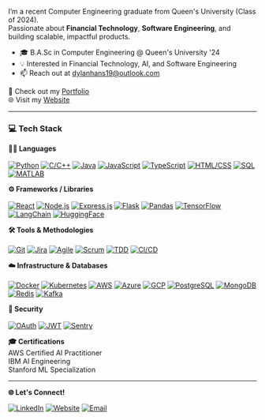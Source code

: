 I’m a recent Computer Engineering graduate from Queen's University (Class of 2024).  
Passionate about **Financial Technology**, **Software Engineering**, and building scalable, impactful products.

- 🎓 B.A.Sc in Computer Engineering @ Queen's University '24  
- 💡 Interested in Financial Technology, AI, and Software Engineering
- 📫 Reach out at dylanhans19@outlook.com  

🔗 Check out my [Portfolio](https://github.com/dylanhans?tab=repositories)  
🌐 Visit my [Website](https://dylanhans.com)

---

### 💻 Tech Stack


**🧑‍💻 Languages** <br>  
[![Python](https://img.shields.io/badge/Python-3776AB?logo=python&logoColor=fff)](#) 
[![C/C++](https://img.shields.io/badge/C%2FC++-00599C?logo=c%2B%2B&logoColor=white)](#) 
[![Java](https://img.shields.io/badge/Java-%23ED8B00.svg?logo=openjdk&logoColor=white)](#) 
[![JavaScript](https://img.shields.io/badge/JavaScript-F7DF1E?logo=javascript&logoColor=000)](#) 
[![TypeScript](https://img.shields.io/badge/TypeScript-3178C6?logo=typescript&logoColor=fff)](#) 
[![HTML/CSS](https://img.shields.io/badge/HTML/CSS-E34F26?logo=html5&logoColor=white)](#) 
[![SQL](https://img.shields.io/badge/SQL-4479A1?logo=postgresql&logoColor=white)](#)  
[![MATLAB](https://img.shields.io/badge/TypeScript-3178C6?logo=typescript&logoColor=fff)](#) 

**⚙️ Frameworks / Libraries** <br>  
[![React](https://img.shields.io/badge/React-20232a?logo=react&logoColor=61DAFB)](#)
[![Node.js](https://img.shields.io/badge/Node.js-43853D?logo=node-dot-js&logoColor=white)](#)
[![Express.js](https://img.shields.io/badge/Express.js-000?logo=express&logoColor=white)](#)
[![Flask](https://img.shields.io/badge/Flask-000?logo=flask&logoColor=white)](#)
[![Pandas](https://img.shields.io/badge/Pandas-150458?logo=pandas&logoColor=white)](#)
[![TensorFlow](https://img.shields.io/badge/TensorFlow-FF6F00?logo=tensorflow&logoColor=white)](#)
[![LangChain](https://img.shields.io/badge/LangChain-121212?logo=chainlink&logoColor=white)](#)
[![HuggingFace](https://img.shields.io/badge/Hugging%20Face-FFD21E?logo=huggingface&logoColor=000)](#)  

**🛠️ Tools & Methodologies** <br>  
[![Git](https://img.shields.io/badge/Git-F05032?logo=git&logoColor=white)](#)
[![Jira](https://img.shields.io/badge/Jira-0052CC?logo=jira&logoColor=white)](#)
[![Agile](https://img.shields.io/badge/Agile-2496ED?logo=scrumalliance&logoColor=white)](#)
[![Scrum](https://img.shields.io/badge/Scrum-6DB33F?logo=scrumalliance&logoColor=white)](#)
[![TDD](https://img.shields.io/badge/TDD-FF4081?logo=pytest&logoColor=white)](#)
[![CI/CD](https://img.shields.io/badge/CI%2FCD-343434?logo=circleci&logoColor=white)](#)  

**☁️ Infrastructure & Databases** <br>  
[![Docker](https://img.shields.io/badge/Docker-2496ED?logo=docker&logoColor=white)](#)
[![Kubernetes](https://img.shields.io/badge/Kubernetes-326CE5?logo=kubernetes&logoColor=white)](#)
[![AWS](https://img.shields.io/badge/AWS-232F3E?logo=amazonaws&logoColor=white)](#)
[![Azure](https://img.shields.io/badge/Azure-0078D4?logo=microsoftazure&logoColor=white)](#)
[![GCP](https://img.shields.io/badge/GCP-4285F4?logo=googlecloud&logoColor=white)](#)
[![PostgreSQL](https://img.shields.io/badge/PostgreSQL-336791?logo=postgresql&logoColor=white)](#)
[![MongoDB](https://img.shields.io/badge/MongoDB-47A248?logo=mongodb&logoColor=white)](#)
[![Redis](https://img.shields.io/badge/Redis-DC382D?logo=redis&logoColor=white)](#)
[![Kafka](https://img.shields.io/badge/Kafka-231F20?logo=apachekafka&logoColor=white)](#)  

**🔐 Security** <br>  
[![OAuth](https://img.shields.io/badge/OAuth-3C3C3C?logo=openid&logoColor=white)](#)
[![JWT](https://img.shields.io/badge/JWT-000000?logo=jsonwebtokens&logoColor=white)](#)
[![Sentry](https://img.shields.io/badge/Sentry-362D59?logo=sentry&logoColor=white)](#)  

**🎓 Certifications** <br>
AWS Certified AI Practitioner <br>
IBM AI Engineering <br>
Stanford ML Specialization

---

**🌐 Let's Connect!**

[![LinkedIn](https://img.shields.io/badge/LinkedIn-%230077B5.svg?logo=linkedin&logoColor=white)](https://www.linkedin.com/in/dylanhans/) 
[![Website](https://img.shields.io/badge/Portfolio-%230077B5.svg?logo=Website&logoColor=black)](https://dylanhans.com) 
[![Email](https://img.shields.io/badge/Email-%230077B5.svg?logo=gmail&logoColor=white)](mailto:dylanhans19@outlook.com) 


